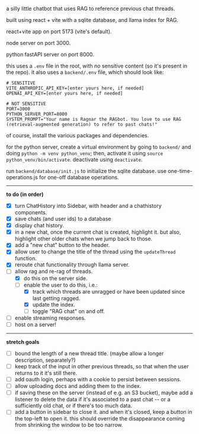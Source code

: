 a silly little chatbot that uses RAG to reference previous chat threads.

built using react + vite with a sqlite database, and llama index for RAG.

react+vite app on port 5173 (vite's default).

node server on port 3000.

python fastAPI server on port 8000.

this uses a `.env` file in the root, with _no_ sensitive content (so it's present in the repo). it also uses a `backend/.env` file, which should look like:

```
# SENSITIVE
VITE_ANTHROPIC_API_KEY=[enter yours here, if needed]
OPENAI_API_KEY=[enter yours here, if needed]

# NOT SENSITIVE
PORT=3000
PYTHON_SERVER_PORT=8000
SYSTEM_PROMPT="Your name is Ragnar the RAGbot. You love to use RAG (retrieval-augmented generation) to refer to past chats!"
```

of course, install the various packages and dependencies.

for the python server, create a virtual environment by going to `backend/` and doing `python -m venv python_venv`; then, activate it using `source python_venv/bin/activate`. deactivate using `deactivate`.

run `backend/database/init.js` to initialize the sqlite database. use one-time-operations.js for one-off database operations.

---

**to do (in order)**

- [x] turn ChatHistory into Sidebar, with header and a chathistory components.
- [x] save chats (and user ids) to a database
- [x] display chat history.
- [x] in a new chat, once the current chat is created, highlight it. but also, highlight other older chats when we jump back to those.
- [x] add a "new chat" button to the header.
- [x] allow user to change the title of the thread using the `updateThread` function.
- [x] reroute chat functionality through llama server.
- [ ] allow rag and re-rag of threads.
  - [x] do this on the server side.
  - [ ] enable the user to do this, i.e.:
    - [x] track which threads are unragged or have been updated since last getting ragged.
    - [x] update the index.
    - [ ] toggle "RAG chat" on and off.
- [ ] enable streaming responses.
- [ ] host on a server!

---

**stretch goals**

- [ ] bound the length of a new thread title. (maybe allow a longer description, separately?)
- [ ] keep track of the input in other previous threads, so that when the user returns to it it's still there.
- [ ] add oauth login, perhaps with a cookie to persist between sessions.
- [ ] allow uploading docs and adding them to the index.
- [ ] if saving these on the server (instead of e.g. an S3 bucket), maybe add a listener to delete the data if it's associated to a past chat -- or a sufficiently old chat, or if there's too much data.
- [ ] add a button in sidebar to close it. and when it's closed, keep a button in the top-left to open it. this should override the disappearance coming from shrinking the window to be too narrow.

